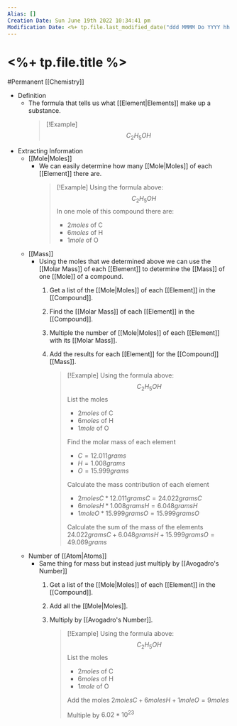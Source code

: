 ```yaml
---
Alias: []
Creation Date: Sun June 19th 2022 10:34:41 pm 
Modification Date: <%+ tp.file.last_modified_date("ddd MMMM Do YYYY hh:mm:ss a") %>
---
```

# <%+ tp.file.title %>
#Permanent [[Chemistry]]

- Definition
	- The formula that tells us what [[Element|Elements]] make up a substance.
	  > [!Example]
	  > $$C_2H_5OH$$
- Extracting Information 
	- [[Mole|Moles]]
		- We can easily determine how many [[Mole|Moles]] of each [[Element]] there are.
		  > [!Example]
		  > Using the formula above:
		  > $$C_2H_5OH$$
		  > In one mole of this compound there are:
		  > - $2moles$ of C
		  > - $6moles$ of H
		  > - $1mole$ of O
	- [[Mass]]
		- Using the moles that we determined above we can use the [[Molar Mass]] of each [[Element]] to determine the [[Mass]] of one [[Mole]] of a compound.
			1. Get a list of the [[Mole|Moles]] of each [[Element]] in the [[Compound]].
			2. Find the [[Molar Mass]] of each [[Element]] in the [[Compound]].
			3. Multiple the number of [[Mole|Moles]] of each [[Element]] with its [[Molar Mass]].
			4. Add the results for each [[Element]] for the [[Compound]] [[Mass]].
			   
			   > [!Example]
			   > Using the formula above:
		       > $$C_2H_5OH$$
		       > List the moles
		       > - $2moles$ of C
		       > - $6moles$ of H
		       > - $1mole$ of O
		       >   
		       > Find the molar mass of each element
		       > - $C=12.011grams$
		       > - $H=1.008grams$
		       > - $O=15.999grams$
		       >   
		       > Calculate the mass contribution of each element
		       > - $2molesC*12.011gramsC=24.022gramsC$
		       > - $6molesH*1.008gramsH=6.048gramsH$
		       > - $1moleO*15.999gramsO=15.999gramsO$
		       >
		       > Calculate the sum of the mass of the elements
		       > $24.022gramsC+6.048gramsH+15.999gramsO=49.069grams$
	- Number of [[Atom|Atoms]]
		- Same thing for mass but instead just multiply by [[Avogadro's Number]]
			1. Get a list of the [[Mole|Moles]] of each [[Element]] in the [[Compound]].
			2. Add all the [[Mole|Moles]].
			3. Multiply by [[Avogadro's Number]].

				> [!Example]
				> Using the formula above:
		       > $$C_2H_5OH$$
		       > List the moles
		       > - $2moles$ of C
		       > - $6moles$ of H
		       > - $1mole$ of O
		       >   
		       > Add the moles 
		       > $2molesC+6molesH+1moleO=9moles$
		       > 
		       > Multiple by $6.02*10^{23}$
		       > 